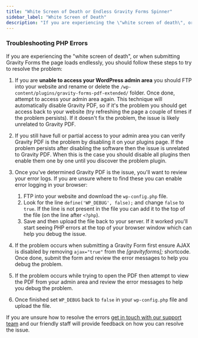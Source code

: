 ```yaml
---
title: "White Screen of Death or Endless Gravity Forms Spinner"
sidebar_label: "White Screen of Death"
description: "If you are experiencing the \"white screen of death\", or when submitting Gravity Forms the page loads endlessly you should follow these steps."
---
```


### Troubleshooting PHP Errors 

If you are experiencing the "white screen of death", or when submitting Gravity Forms the page loads endlessly, you should follow these steps to try to resolve the problem:

1. If you are **unable to access your WordPress admin area** you should FTP into your website and rename or delete the `/wp-content/plugins/gravity-forms-pdf-extended/` folder. Once done, attempt to access your admin area again. This technique will automatically disable Gravity PDF, so if it's the problem you should get access back to your website (try refreshing the page a couple of times if the problem persists). If it doesn't fix the problem, the issue is likely unrelated to Gravity PDF. 

1. If you still have full or partial access to your admin area you can verify Gravity PDF is the problem by disabling it on your plugins page. If the problem persists after disabling the software then the issue is unrelated to Gravity PDF. When this is the case you should disable all plugins then enable them one by one until you discover the problem plugin.

1. Once you've determined Gravity PDF is the issue, you'll want to review your error logs. If you are unsure where to find these you can enable error logging in your browser:
    1. FTP into your website and download the `wp-config.php` file.
    1. Look for the line `define('WP_DEBUG', false);` and change `false` to `true`. If the line is not present in the file you can add it to the top of the file (on the line after `<?php`).
    1. Save and then upload the file back to your server. If it worked you'll start seeing PHP errors at the top of your browser window which can help you debug the issue.

1. If the problem occurs when submitting a Gravity Form first ensure AJAX is disabled by removing `ajax="true"` from the *[gravityforms];* shortcode. Once done, submit the form and review the error messages to help you debug the problem.

1. If the problem occurs while trying to open the PDF then attempt to view the PDF from your admin area and review the error messages to help you debug the problem.

1. Once finished set `WP_DEBUG` back to `false` in your `wp-config.php` file and upload the file.

If you are unsure how to resolve the errors [get in touch with our support team](https://gravitypdf.com/support/) and our friendly staff will provide feedback on how you can resolve the issue.